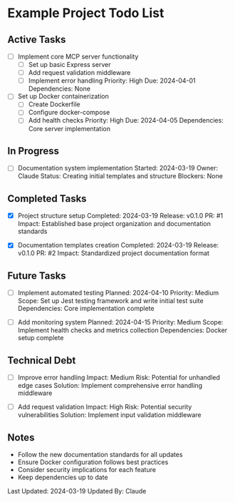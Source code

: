 # Example Project Todo List

## Active Tasks
- [ ] Implement core MCP server functionality
  - [ ] Set up basic Express server
  - [ ] Add request validation middleware
  - [ ] Implement error handling
  Priority: High
  Due: 2024-04-01
  Dependencies: None

- [ ] Set up Docker containerization
  - [ ] Create Dockerfile
  - [ ] Configure docker-compose
  - [ ] Add health checks
  Priority: High
  Due: 2024-04-05
  Dependencies: Core server implementation

## In Progress
- [ ] Documentation system implementation
  Started: 2024-03-19
  Owner: Claude
  Status: Creating initial templates and structure
  Blockers: None

## Completed Tasks
- [x] Project structure setup
  Completed: 2024-03-19
  Release: v0.1.0
  PR: #1
  Impact: Established base project organization and documentation standards

- [x] Documentation templates creation
  Completed: 2024-03-19
  Release: v0.1.0
  PR: #2
  Impact: Standardized project documentation format

## Future Tasks
- [ ] Implement automated testing
  Planned: 2024-04-10
  Priority: Medium
  Scope: Set up Jest testing framework and write initial test suite
  Dependencies: Core implementation complete

- [ ] Add monitoring system
  Planned: 2024-04-15
  Priority: Medium
  Scope: Implement health checks and metrics collection
  Dependencies: Docker setup complete

## Technical Debt
- [ ] Improve error handling
  Impact: Medium
  Risk: Potential for unhandled edge cases
  Solution: Implement comprehensive error handling middleware

- [ ] Add request validation
  Impact: High
  Risk: Potential security vulnerabilities
  Solution: Implement input validation middleware

## Notes
- Follow the new documentation standards for all updates
- Ensure Docker configuration follows best practices
- Consider security implications for each feature
- Keep dependencies up to date

Last Updated: 2024-03-19
Updated By: Claude
